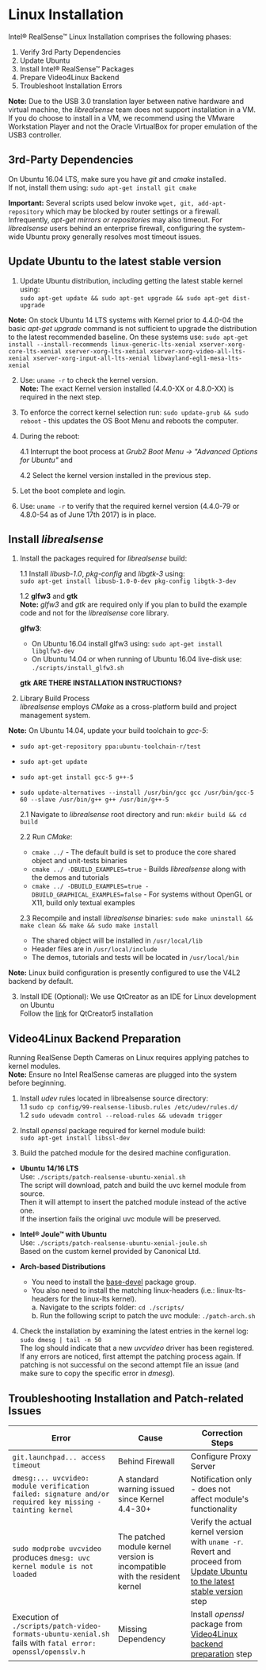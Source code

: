 # Linux Installation

Intel® RealSense™ Linux Installation comprises the following phases:
1. Verify 3rd Party Dependencies  
2. Update Ubuntu
3. Install Intel® RealSense™ Packages  
4. Prepare Video4Linux Backend
5. Troubleshoot Installation Errors

**Note:** Due to the USB 3.0 translation layer between native hardware and virtual machine, the *librealsense* team does not support installation in a VM. If you do choose to install in a VM, we recommend using the VMware Workstation Player and not the Oracle VirtualBox for proper emulation of the USB3 controller. 

## 3rd-Party Dependencies

On Ubuntu 16.04 LTS, make sure you have *git* and *cmake* installed.  
If not, install them using: `sudo apt-get install git cmake`

**Important:** Several scripts used below invoke `wget, git, add-apt-repository` which may be blocked by router settings or a firewall. Infrequently, *apt-get mirrors or repositories* may also timeout. For *librealsense* users behind an enterprise firewall, configuring the system-wide Ubuntu proxy generally resolves most timeout issues.

## Update Ubuntu to the latest stable version
1. Update Ubuntu distribution, including getting the latest stable kernel using:  
 `sudo apt-get update && sudo apt-get upgrade && sudo apt-get dist-upgrade`<br />

**Note:** On stock Ubuntu 14 LTS systems with Kernel prior to 4.4.0-04 the basic *apt-get upgrade* command is not sufficient to upgrade the distribution to the latest recommended baseline. On these systems use: `sudo apt-get install --install-recommends linux-generic-lts-xenial xserver-xorg-core-lts-xenial xserver-xorg-lts-xenial xserver-xorg-video-all-lts-xenial xserver-xorg-input-all-lts-xenial libwayland-egl1-mesa-lts-xenial `<br />

2. Use: `uname -r` to check the kernel version.  
**Note:** The exact Kernel version installed (4.4.0-XX or 4.8.0-XX) is required in the next step.

3. To enforce the correct kernel selection run: 
`sudo update-grub && sudo reboot` - this updates the OS Boot Menu and reboots the computer. <br />

4. During the reboot:

    4.1 Interrupt the boot process at *Grub2 Boot Menu -> "Advanced Options for Ubuntu"* and 
    
    4.2 Select the kernel version installed in the previous step.
  
5. Let the boot complete and login.

6. Use: `uname -r` to verify that the required kernel version (4.4.0-79 or 4.8.0-54 as of June 17th 2017) is in place. 

## Install *librealsense* 
1. Install the packages required for *librealsense* build:
  
    1.1 Install *libusb-1.0*, *pkg-config* and *libgtk-3* using:  
    `sudo apt-get install libusb-1.0-0-dev pkg-config libgtk-3-dev`
    
    1.2 **glfw3** and **gtk**  
    **Note:** *glfw3* and *gtk* are required only if you plan to build the example code and not for the *librealsense* core library.

    **glfw3**:
    * On Ubuntu 16.04 install glfw3 using:
      `sudo apt-get install libglfw3-dev`
    * On Ubuntu 14.04 or when running of Ubuntu 16.04 live-disk use:
       `./scripts/install_glfw3.sh`
       
     **gtk**   **ARE THERE INSTALLATION INSTRUCTIONS?**  

2. Library Build Process<br />
  *librealsense* employs *CMake* as a cross-platform build and project management system.
  
  **Note:** On Ubuntu 14.04, update your build toolchain to *gcc-5*:
  * `sudo apt-get-repository ppa:ubuntu-toolchain-r/test`
  * `sudo apt-get update`
  * `sudo apt-get install gcc-5 g++-5`
  * `sudo update-alternatives --install /usr/bin/gcc gcc /usr/bin/gcc-5 60 --slave /usr/bin/g++ g++ /usr/bin/g++-5`

    2.1 Navigate to *librealsense* root directory and run: `mkdir build && cd build`<br /> 
    
    2.2 Run *CMake*:
    * `cmake ../` - The default build is set to produce the core shared object and unit-tests binaries<br />
    * `cmake ../ -DBUILD_EXAMPLES=true` - Builds *librealsense* along with the demos and tutorials<br />
    * `cmake ../ -DBUILD_EXAMPLES=true -DBUILD_GRAPHICAL_EXAMPLES=false` - For systems without OpenGL or X11, build only textual   examples<br />
    
    2.3 Recompile and install *librealsense* binaries: `sudo make uninstall && make clean && make && sudo make install`<br />
    
    * The shared object will be installed in `/usr/local/lib`
    * Header files are in `/usr/local/include`<br />
    * The demos, tutorials and tests will be located in `/usr/local/bin`<br />
 
  **Note:** Linux build configuration is presently configured to use the V4L2 backend by default.<br />
  
3. Install IDE (Optional):
    We use QtCreator as an IDE for Linux development on Ubuntu    
    Follow the  [link](https://wiki.qt.io/Install_Qt_5_on_Ubuntu) for QtCreator5 installation

## Video4Linux Backend Preparation
Running RealSense Depth Cameras on Linux requires applying patches to kernel modules.<br />
**Note:** Ensure no Intel RealSense cameras are plugged into the system before beginning.<br />

1. Install *udev* rules located in librealsense source directory:<br />
    1.1 `sudo cp config/99-realsense-libusb.rules /etc/udev/rules.d/`  
    1.2 `sudo udevadm control --reload-rules && udevadm trigger`

2. Install *openssl* package required for kernel module build:<br />
   `sudo apt-get install libssl-dev`<br />

3. Build the patched module for the desired machine configuration.<br />
  
  * **Ubuntu 14/16 LTS**  
  Use: `./scripts/patch-realsense-ubuntu-xenial.sh`<br />
  The script will download, patch and build the uvc kernel module from source.<br />
  Then it will attempt to insert the patched module instead of the active one.  
  If the insertion fails the original uvc module will be preserved.
   
  
  * **Intel® Joule™ with Ubuntu**  
  Use: `./scripts/patch-realsense-ubuntu-xenial-joule.sh`<br />
  Based on the custom kernel provided by Canonical Ltd.
    
  
  * **Arch-based Distributions**
    * You need to install the [base-devel](https://www.archlinux.org/groups/x86_64/base-devel/) package group.
    * You also need to install the matching linux-headers (i.e.: linux-lts-headers for the linux-lts kernel).<br />
      a. Navigate to the scripts folder: `cd ./scripts/`<br />
      b. Run the following script to patch the uvc module: `./patch-arch.sh`<br />

4. Check the installation by examining the latest entries in the kernel log: `sudo dmesg | tail -n 50`<br />
The log should indicate that a new *uvcvideo* driver has been registered. If any errors are noticed, first attempt the patching   process again. If patching is not successful on the second attempt file an issue (and make sure to copy the specific error in *dmesg*).

## Troubleshooting Installation and Patch-related Issues

Error    |      Cause   | Correction Steps |
-------- | ------------ | ---------------- |
`git.launchpad... access timeout` | Behind Firewall | Configure Proxy Server |
`dmesg:... uvcvideo: module verification failed: signature and/or required key missing - tainting kernel` | A standard warning issued since Kernel 4.4-30+ | Notification only - does not affect module's functionality |
`sudo modprobe uvcvideo` produces `dmesg: uvc kernel module is not loaded` | The patched module kernel version is incompatible with the resident kernel | Verify the actual kernel version with `uname -r`.<br />Revert and proceed from [Update Ubuntu to the latest stable version](#update-ubuntu-to-the-latest-stable-version) step |
Execution of `./scripts/patch-video-formats-ubuntu-xenial.sh`  fails with `fatal error: openssl/opensslv.h` | Missing Dependency | Install *openssl* package from [Video4Linux backend preparation](#video4linux-backend-preparation) step |
